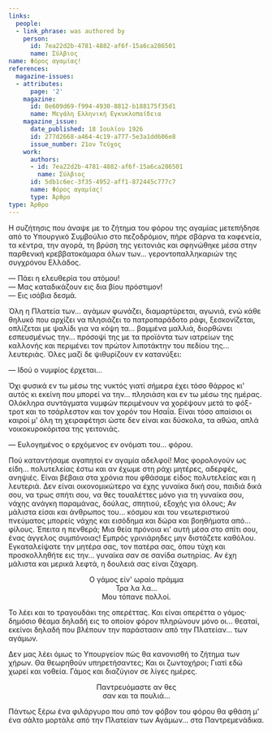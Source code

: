 ```yaml
---
links:
  people:
  - link_phrase: was authored by
    person:
      id: 7ea22d2b-4781-4882-af6f-15a6ca286501
      name: Σύλβιος
name: Φόρος αγαμίας!
references:
  magazine-issues:
  - attributes:
      page: '2'
    magazine:
      id: 0e609d69-f994-4930-8812-b188175f35d1
      name: Μεγάλη Ελληνική Εγκυκλοπαίδεια
    magazine_issue:
      date_published: 18 Ιουλίου 1926
      id: 277d2668-a464-4c19-a777-5e3a1dd606e8
      issue_number: 21ον Τεύχος
    work:
      authors:
      - id: 7ea22d2b-4781-4882-af6f-15a6ca286501
        name: Σύλβιος
      id: 5db1c6ec-3f35-4952-aff1-872445c777c7
      name: Φόρος αγαμίας!
      type: Άρθρο
type: Άρθρο
---
```


<p>Η συζήτησις που άναψε με το ζήτημα του φόρου της αγαμίας μετεπήδησε από το Υπουργικό Συμβούλιο στο πεζοδρόμιον, πήρε
σβάρνα τα καφενεία, τα κέντρα, την αγορά, τη βρύση της γειτονιάς και σφηνώθηκε μέσα στην παρθενική κρεββατοκάμαρα όλων
των... γεροντοπαλληκαριών της συγχρόνου Ελλάδος.</p>

<p>&mdash; Πάει η ελευθερία του ατόμου!<br>
&mdash; Μας καταδικάζουν εις δια βίου πρόστιμον!<br>
&mdash; Εις ισόβια δεσμά.</p>

<p>Όλη η Πλατεία των... αγάμων φωνάζει, διαμαρτύρεται, αγωνιά, ενώ κάθε θηλυκό που αρχίζει να πλησιάζει το πατροπαράδοτο
ράφι, ξεσκονίζεται, οπλίζεται με ψαλίδι για να κόψη τα... βαμμένα μαλλιά, διορθώνει εσπευσμένως την... πρόσοψί της με τα
προϊόντα των ιατρείων της καλλονής και περιμένει τον πρώτον λιποτάκτην του πεδίου της... λευτεριάς. Όλες μαζί δε
ψιθυρίζουν εν κατανύξει:</p>

<p>&mdash; Ιδού ο νυμφίος έρχεται...</p>

<p>Όχι φυσικά εν τω μέσω της νυκτός γιατί σήμερα έχει τόσο θάρρος κι' αυτός κι εκείνη που μπορεί να την... πλησιάση και εν
τω μέσω της ημέρας. Ολόκληρα συντάγματα νυμφών περιμένουν να χορέψουν μετά το φόξ-τροτ και το τσάρλεστον και τον χορόν
του Ησαΐα. Είναι τόσο απαίσιοι οι καιροί μ' όλη τη χειραφέτησι ώστε δεν είναι και δύσκολα, τα αθώα, απλά
νοικοκυροκόριτσα της γειτονιάς.</p>

<p>&mdash; Ευλογημένος ο ερχόμενος εν ονόματι του... φόρου.</p>

<p>Πού καταντήσαμε αγαπητοί εν αγαμία αδελφοί! Μας φορολογούν ως είδη... πολυτελείας έστω και αν έχωμε στη ράχι μητέρες,
αδερφές, ανηψιές. Είναι βέβαια στα χρόνια που φθάσαμε είδος πολυτελείας και η λευτεριά. Δεν είναι οικονομικώτερο να έχης
γυναίκα δική σου, παιδιά δικά σου, να τρως σπήτι σου, να θες τουαλέττες μόνο για τη γυναίκα σου, νάχης ανάγκη παραμάνας,
δούλας, σπητιού, εξοχής για όλους; Αν μάλιστα είσαι και άνθρωπος του... κόσμου και του νεωτεριστικού πνεύματος μπορείς
νάχης και εισόδημα και δώρα και βοηθήματα από... φίλους. Έπειτα η πενθερά; Μια θεία πρόνοια κι' αυτή μέσα στο σπίτι σου,
ένας άγγελος συμπόνοιας! Εμπρός γρινιάρηδες μην διστάζετε καθόλου. Εγκαταλείψατε την μητέρα σας, τον πατέρα σας, όπου
τύχη και προσκολληθήτε εις την... γυναίκα σαν σε σανίδα σωτηρίας. Αν έχη μάλιστα και μερικά λεφτά, η δουλειά σας είναι
ζάχαρη.</p>

<div style="text-align: center">
Ο γάμος είν' ωραίο πράμμα<br>
Τρα λα λα...<br>
Μου τόπανε πολλοί.
</div>

<p>Το λέει και το τραγουδάκι της οπερέττας. Και είναι οπερέττα ο γάμος· δημόσιο θέαμα δηλαδή εις το οποίον φόρον πληρώνουν
μόνο οι... θεαταί, εκείνοι δηλαδή που βλέπουν την παράστασιν από την Πλατείαν... των αγάμων.</p>

<p>Δεν μας λέει όμως το Υπουργείον πώς θα κανονισθή το ζήτημα των χήρων. Θα θεωρηθούν υπηρετήσαντες; Και οι ζωντοχήροι;
Γιατί εδώ χωρεί και νοθεία. Γάμος και διαζύγιον σε λίγες ημέρες.</p>

<div style="text-align: center">
Παντρευόμαστε αν θες<br>
σαν και τα πουλιά...
</div>

<p>Πάντως ξέρω ένα φιλάργυρο που από τον φόβον του φόρου θα φθάση μ' ένα σάλτο μορτάλε από την Πλατείαν των Αγάμων... στα
Παντρεμενάδικα.</p>

